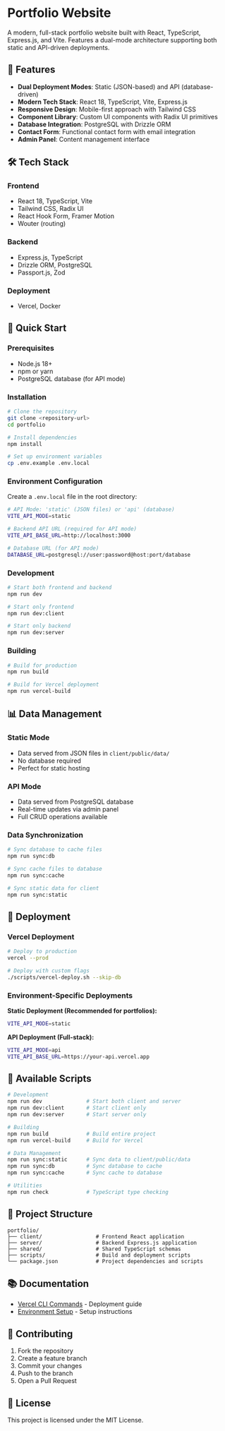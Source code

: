# Portfolio Website

A modern, full-stack portfolio website built with React, TypeScript, Express.js, and Vite. Features a dual-mode architecture supporting both static and API-driven deployments.

## 🚀 Features

- **Dual Deployment Modes**: Static (JSON-based) and API (database-driven)
- **Modern Tech Stack**: React 18, TypeScript, Vite, Express.js
- **Responsive Design**: Mobile-first approach with Tailwind CSS
- **Component Library**: Custom UI components with Radix UI primitives
- **Database Integration**: PostgreSQL with Drizzle ORM
- **Contact Form**: Functional contact form with email integration
- **Admin Panel**: Content management interface

## 🛠️ Tech Stack

### Frontend
- React 18, TypeScript, Vite
- Tailwind CSS, Radix UI
- React Hook Form, Framer Motion
- Wouter (routing)

### Backend
- Express.js, TypeScript
- Drizzle ORM, PostgreSQL
- Passport.js, Zod

### Deployment
- Vercel, Docker

## 🚀 Quick Start

### Prerequisites
- Node.js 18+
- npm or yarn
- PostgreSQL database (for API mode)

### Installation

```bash
# Clone the repository
git clone <repository-url>
cd portfolio

# Install dependencies
npm install

# Set up environment variables
cp .env.example .env.local
```

### Environment Configuration

Create a `.env.local` file in the root directory:

```bash
# API Mode: 'static' (JSON files) or 'api' (database)
VITE_API_MODE=static

# Backend API URL (required for API mode)
VITE_API_BASE_URL=http://localhost:3000

# Database URL (for API mode)
DATABASE_URL=postgresql://user:password@host:port/database
```

### Development

```bash
# Start both frontend and backend
npm run dev

# Start only frontend
npm run dev:client

# Start only backend
npm run dev:server
```

### Building

```bash
# Build for production
npm run build

# Build for Vercel deployment
npm run vercel-build
```

## 📊 Data Management

### Static Mode
- Data served from JSON files in `client/public/data/`
- No database required
- Perfect for static hosting

### API Mode
- Data served from PostgreSQL database
- Real-time updates via admin panel
- Full CRUD operations available

### Data Synchronization

```bash
# Sync database to cache files
npm run sync:db

# Sync cache files to database
npm run sync:cache

# Sync static data for client
npm run sync:static
```

## 🚀 Deployment

### Vercel Deployment

```bash
# Deploy to production
vercel --prod

# Deploy with custom flags
./scripts/vercel-deploy.sh --skip-db
```

### Environment-Specific Deployments

**Static Deployment (Recommended for portfolios):**
```bash
VITE_API_MODE=static
```

**API Deployment (Full-stack):**
```bash
VITE_API_MODE=api
VITE_API_BASE_URL=https://your-api.vercel.app
```

## 📝 Available Scripts

```bash
# Development
npm run dev              # Start both client and server
npm run dev:client       # Start client only
npm run dev:server       # Start server only

# Building
npm run build            # Build entire project
npm run vercel-build     # Build for Vercel

# Data Management
npm run sync:static      # Sync data to client/public/data
npm run sync:db          # Sync database to cache
npm run sync:cache       # Sync cache to database

# Utilities
npm run check            # TypeScript type checking
```

## 📁 Project Structure

```
portfolio/
├── client/                 # Frontend React application
├── server/                 # Backend Express.js application
├── shared/                 # Shared TypeScript schemas
├── scripts/                # Build and deployment scripts
└── package.json            # Project dependencies and scripts
```

## 📚 Documentation

- [Vercel CLI Commands](./VERCEL_CLI_COMMANDS.md) - Deployment guide
- [Environment Setup](./ENVIRONMENT_SETUP.md) - Setup instructions

## 🤝 Contributing

1. Fork the repository
2. Create a feature branch
3. Commit your changes
4. Push to the branch
5. Open a Pull Request

## 📄 License

This project is licensed under the MIT License. 